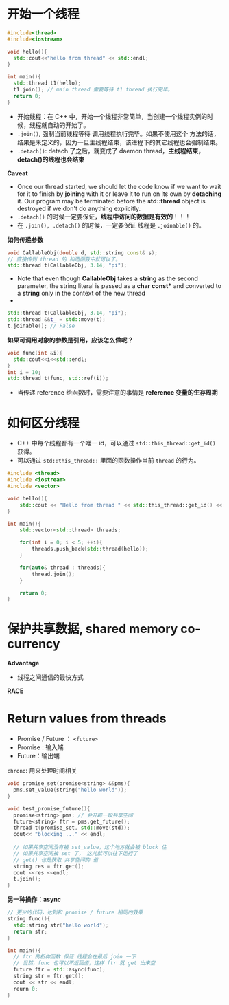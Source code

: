 # 开始一个线程

```c++
#include<thread>
#include<iostream>

void hello(){
  std::cout<<"hello from thread" << std::endl;
}

int main(){
  std::thread t1(hello);
  t1.join(); // main thread 需要等待 t1 thread 执行完毕。
  return 0;
}
```

* 开始线程：在 C++ 中，开始一个线程非常简单，当创建一个线程实例的时候，线程就自动的开始了。
* `.join()`, 强制当前线程等待 调用线程执行完毕。如果不使用这个 方法的话，结果是未定义的，因为一旦主线程结束，该进程下的其它线程也会强制结束。
* `.detach()`: detach 了之后，就变成了 daemon thread，**主线程结束，detach()的线程也会结束**



**Caveat**

* Once our thread started, we should let the code know if we want to wait for it to finish by **joining** with it or leave it to run on its own by **detaching** it. Our program may be terminated before the **std::thread** object is destroyed if we don't do anything explicitly.
* `.detach()` 的时候一定要保证，**线程中访问的数据是有效的**！！！
* 在 `.join(), .detach()` 的时候，一定要保证 线程是 `.joinable()` 的。



**如何传递参数**

```c++
void CallableObj(double d, std::string const& s);
// 直接传到 thread 的 构造函数中就可以了。
std::thread t(CallableObj, 3.14, "pi");
```

* Note that even though **CallableObj** takes a **string** as the second parameter, the string literal is passed as a **char const\*** and converted to a **string** only in the context of the new thread
* ​

```c++
std::thread t(CallableObj, 3.14, "pi");
std::thread &&t_ = std::move(t);
t.joinable(); // False
```

**如果可调用对象的参数是引用，应该怎么做呢？**

```c++
void func(int &i){
  std::cout<<i<<std::endl;
}
int i = 10;
std::thread t(func, std::ref(i));
```

* 当传递 reference 给函数时，需要注意的事情是 **reference 变量的生存周期**



# 如何区分线程

* C++ 中每个线程都有一个唯一 id，可以通过 `std::this_thread::get_id()` 获得。
* 可以通过 `std::this_thread::` 里面的函数操作当前 `thread` 的行为。

```c++
#include <thread>
#include <iostream>
#include <vector>

void hello(){
    std::cout << "Hello from thread " << std::this_thread::get_id() << std::endl;
}

int main(){
    std::vector<std::thread> threads;

    for(int i = 0; i < 5; ++i){
        threads.push_back(std::thread(hello));
    }

    for(auto& thread : threads){
        thread.join();
    }

    return 0;
}
```



# 保护共享数据, shared memory co-currency

**Advantage**

* 线程之间通信的最快方式



**RACE**





# Return values from threads

* Promise / Future  ： `<future>`
* Promise : 输入端
* Future：输出端



`chrono`: 用来处理时间相关

```c++
void promise_set(promise<string> &&pms){
  pms.set_value(string("hello world"));
}

void test_promise_future(){
  promise<string> pms; // 会开辟一段共享空间
  future<string> ftr = pms.get_future();
  thread t(promise_set, std::move(std));
  cout<< "blocking ..." << endl;
  
  // 如果共享空间没有被 set_value，这个地方就会被 block 住
  // 如果共享空间被 set 了， 这儿就可以往下运行了
  // get() 也是获取 共享空间的 值
  string res = ftr.get();
  cout <<res <<endl;
  t.join();
}
```



**另一种操作：async**

```c++
// 更少的代码，达到和 promise / future 相同的效果
string func(){
  std::string str("hello world");
  return str;
}

int main(){
  // ftr 的析构函数 保证 线程会在最后 join 一下
  // 当然，func 也可以不返回值，这样 ftr 就 get 出来空
  future ftr = std::async(func);
  string str = ftr.get();
  cout << str << endl;
  reurn 0;
}
```







